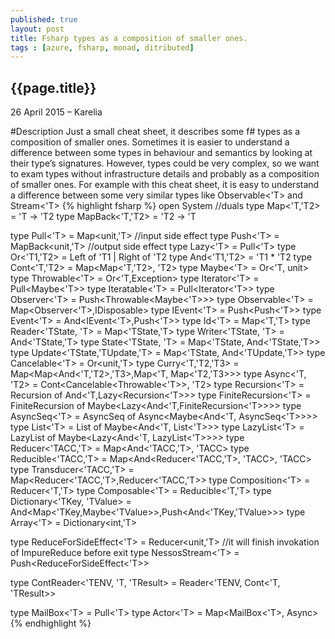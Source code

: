 ```yaml
---
published: true
layout: post
title: Fsharp types as a composition of smaller ones.
tags : [azure, fsharp, monad, ditributed]
---
```


## {{page.title}}

<p class="meta">26 April 2015 &#8211; Karelia</p>

#Description
Just a small cheat sheet, it describes some f# types as a composition of smaller ones. Sometimes it is easier to understand a difference between some types in behaviour and semantics by looking at their type’s signatures. However, types could be very complex, so we want to exam types without infrastructure details and probably as a composition of smaller ones. For example with this cheat sheet, it is easy to understand a difference between some very similar types like Observable<'T> and Stream<'T>
{% highlight fsharp %}
open System
//duals
type Map<'T,'T2> = 'T -> 'T2
type MapBack<'T,'T2> = 'T2 -> 'T

type Pull<'T> = Map<unit,'T> //input side effect
type Push<'T> = MapBack<unit,'T> //output side effect 
type Lazy<'T> = Pull<'T>
type Or<'T1,'T2> = Left of 'T1 | Right of 'T2
type And<'T1,'T2> = 'T1 * 'T2
type Cont<'T,'T2> = Map<Map<'T,'T2>, 'T2>
type Maybe<'T> = Or<'T, unit>
type Throwable<'T> = Or<'T,Exception>
type Iterator<'T> = Pull<Maybe<'T>>
type Iteratable<'T> = Pull<Iterator<'T>>
type Observer<'T> = Push<Throwable<Maybe<'T>>>
type Observable<'T> = Map<Observer<'T>,IDisposable>
type IEvent<'T> = Push<Push<'T>>
type Event<'T> = And<IEvent<'T>,Push<'T>>
type Id<'T> = Map<'T,'T>
type Reader<'TState, 'T> = Map<'TState,'T>
type Writer<'TState, 'T> = And<'TState,'T>
type State<'TState, 'T>  = Map<'TState, And<'TState,'T>>
type Update<'TState,'TUpdate,'T> = Map<'TState, And<'TUpdate,'T>>
type Cancelable<'T> = Or<unit,'T>
type Curry<'T,'T2,'T3> = Map<Map<And<'T,'T2>,'T3>,Map<'T, Map<'T2,'T3>>>
type Async<'T, 'T2> = Cont<Cancelable<Throwable<'T>>, 'T2>
type Recursion<'T> = Recursion of And<'T,Lazy<Recursion<'T>>>
type FiniteRecursion<'T> = FiniteRecursion of Maybe<Lazy<And<'T,FiniteRecursion<'T>>>>
type AsyncSeq<'T> = AsyncSeq of Async<Maybe<And<'T, AsyncSeq<'T>>>>
type List<'T> = List of Maybe<And<'T, List<'T>>>
type LazyList<'T> = LazyList of Maybe<Lazy<And<'T, LazyList<'T>>>>
type Reducer<'TACC,'T> = Map<And<'TACC,'T>, 'TACC>
type Reducible<'TACC,'T> = Map<And<Reducer<'TACC,'T>, 'TACC>, 'TACC>
type Transducer<'TACC,'T> = Map<Reducer<'TACC,'T>,Reducer<'TACC,'T>>
type Composition<'T> = Reducer<'T,'T>
type Composable<'T> = Reducible<'T,'T>
type Dictionary<'TKey, 'TValue> = And<Map<'TKey,Maybe<'TValue>>,Push<And<'TKey,'TValue>>>
type Array<'T> = Dictionary<int,'T>

type ReduceForSideEffect<'T> = Reducer<unit,'T>
//it will finish invokation of ImpureReduce before exit
type NessosStream<'T> =  Push<ReduceForSideEffect<'T>> 


type ContReader<'TENV, 'T, 'TResult> = Reader<'TENV, Cont<'T, 'TResult>>

type MailBox<'T> = Pull<'T>
type Actor<'T> = Map<MailBox<'T>, Async<unit>> 
{% endhighlight %}
